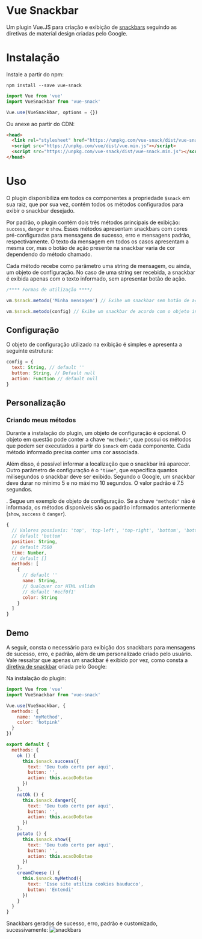 # Vue Snackbar

Um plugin Vue.JS para criação e exibição de [snackbars](https://material.io/design/components/snackbars.html) seguindo as diretivas de material design criadas pelo Google.

# Instalação

Instale a partir do npm:
```console
npm install --save vue-snack
```
```javascript
import Vue from 'vue'
import VueSnackbar from 'vue-snack' 

Vue.use(VueSnackbar, options = {})
```
Ou anexe ao partir do CDN:

```html
<head>
  <link rel="stylesheet" href="https://unpkg.com/vue-snack/dist/vue-snack.min.css">  
  <script src="https://unpkg.com/vue/dist/vue.min.js"></script>
  <script src="https://unpkg.com/vue-snack/dist/vue-snack.min.js"></script>
</head>
```

# Uso
O plugin disponibiliza em todos os componentes a propriedade `$snack` em sua raiz, que por sua vez, contém todos os métodos configurados para exibir o snackbar desejado.

Por padrão, o plugin contém dois três métodos principais de exibição: `success`, `danger` e `show`. Esses métodos apresentam snackbars com cores pré-configuradas para mensagens de sucesso, erro e mensagens padrão, respectivamente. O texto da mensagem em todos os casos apresentam a mesma cor, mas o botão de ação presente na snackbar varia de cor dependendo do método chamado.

Cada método recebe como parâmetro uma string de mensagem, ou ainda, um objeto de configuração. No caso de uma string ser recebida, a snackbar é exibida apenas com o texto informado, sem apresentar botão de ação.

```javascript
/**** Formas de utilização ****/

vm.$snack.metodo('Minha mensagem') // Exibe um snackbar sem botão de ação

vm.$snack.metodo(config) // Exibe um snackbar de acordo com o objeto informado

```

## Configuração
O objeto de configuração utilizado na exibição é simples e apresenta a seguinte estrutura:
```javascript
config = {
  text: String, // default ''
  button: String, // Default null
  action: Function // default null
}
```

## Personalização

### Criando meus métodos

Durante a instalação do plugin, um objeto de configuração é opcional. O objeto em questão pode conter a chave `"methods"`, que possui os métodos que podem ser executados a partir do `$snack` em cada componente. Cada método informado precisa conter uma cor associada.

Além disso, é possível informar a localização que o snackbar irá aparecer. Outro parâmetro de configuração é o `"time"`, que especifica quantos milisegundos o snackbar deve ser exibido. Segundo o Google, um snackbar deve durar no mínimo 5 e no máximo 10 segundos. O valor padrão é 7.5 segundos.

. Segue um exemplo de objeto de configuração. Se a chave `"methods"` não é informada, os métodos disponíveis são os padrão informados anteriormente (`show`, `success` e `danger`).


```javascript
{
  // Valores possíveis: 'top', 'top-left', 'top-right', 'bottom', 'bottom-left' e 'bottom-right'
  // default 'bottom'
  position: String,
  // default 7500
  time: Number,
  // default []
  methods: [
    {
      // default ''
      name: String,
      // Qualquer cor HTML válida
      // default '#ecf0f1'
      color: String
    }
  ]
}
```

## Demo

A seguir, consta o necessário para exibição dos snackbars para mensagens de sucesso, erro, e padrão, além de um personalizado criado pelo usuário. Vale ressaltar que apenas um snackbar é exibido por vez, como consta a [diretiva de snackbar](https://material.io/design/components/snackbars.html) criada pelo Google:

Na instalação do plugin:
```javascript
import Vue from 'vue'
import VueSnackbar from 'vue-snack' 

Vue.use(VueSnackbar, {
  methods: {
    name: 'myMethod',
    color: 'hotpink'
  }
})
```

```javascript
export default {
  methods: {
    ok () {
      this.$snack.success({
        text: 'Deu tudo certo por aqui',
        button: '',
        action: this.acaoDoBotao
      })
    },
    notOk () {
      this.$snack.danger({
        text: 'Deu tudo certo por aqui',
        button: '',
        action: this.acaoDoBotao
      })
    },
    potato () {
      this.$snack.show({
        text: 'Deu tudo certo por aqui',
        button: '',
        action: this.acaoDoBotao
      })
    },
    creamCheese () {
      this.$snack.myMethod({
        text: 'Esse site utiliza cookies bauducco',
        button: 'Entendi'
      })
    }
  }
}
```

Snackbars gerados de sucesso, erro, padrão e customizado, sucessivamente:
![snackbars](https://raw.githubusercontent.com/zerodois/vue-snackbar/master/docs/img/defaults.png)


